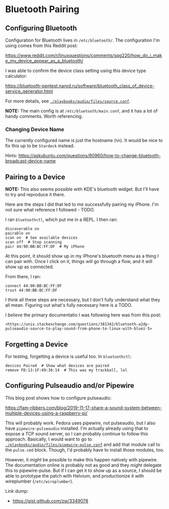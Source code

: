 # Bluetooth Pairing

## Configuring Bluetooth

Configuration for Bluetooth lives in `/etc/bluetooth/`. The configuration I'm using comes from this Reddit post:

<https://www.reddit.com/r/linuxquestions/comments/sqg220/how_do_i_make_my_device_appear_as_a_bluetooth/>

I was able to confirm the device class setting using this device type calculator:

<https://bluetooth-pentest.narod.ru/software/bluetooth_class_of_device-service_generator.html>

For more details, see [`./playbooks/audio/files/source.conf`](./playbooks/audio/files/source.conf).

**NOTE:** The main config is at `/etc/bluetooth/main.conf`, and it has a lot of handy comments. Worth referencing.

### Changing Device Name

The currently configured name is just the hostname (`%h`). It would be nice to fix this up to be `Stardeck` instead.

Hints: <https://askubuntu.com/questions/80960/how-to-change-bluetooth-broadcast-device-name>

## Pairing to a Device

**NOTE:** This also seems possible with KDE's bluetooth widget. But I'll have to try and reproduce it there.

Here are the steps I did that led to me successfully pairing my iPhone. I'm not sure what reference I followed - TODO.

I ran `bluetoothctl`, which put me in a REPL. I then ran:

```
discoverable on
pairable on
scan on  # See available devices
scan off  # Stop scanning
pair 44:90:BB:BC:FF:DF  # My iPhone
```

At this point, it should show up in my iPhone's bluetooth menu as a thing I can pair with. Once I click on it, things will go through a flow, and it will show up as connected.

From there, I ran:

```
connect 44:90:BB:BC:FF:DF
trust 44:90:BB:BC:FF:DF
```

I think all these steps are necessary, but I don't fully understand what they all mean. Figuring out what's fully necessary here is a TODO.

I *believe* the primary documentatio I was following here was from this post:

    <https://unix.stackexchange.com/questions/381342/bluetooth-a2dp-pulseaudio-source-to-play-sound-from-phone-to-linux-with-bluez-5>

## Forgetting a Device

For testing, forgetting a device is useful too. In `bluetoothctl`:

```
devices Paired  # Show what devices are paired
remove FD:13:1F:49:36:14  # This was my trackball, lol
```

## Configuring Pulseaudio and/or Pipewire

This blog post shows how to configure pulseaudio:

<https://fam-ribbers.com/blog/2019-11-17-share-a-sound-system-between-multiple-devices-using-a-raspberry-pi/>

This will probably work. Fedora uses pipewire, not pulseaudio, but I also have `pipewire-pulseaudio` installed. I'm actually already using that to expose a TCP sound server, so I can probably continue to follow this approach. Basically, I would want to go to [`./playbooks/audio/files/pipewire-pulse.conf`](./playbooks/audio/files/pipewire-pulse.conf) and add that module call to the `pulse.cmd` block. Though, I'd probably have to install those modules, too.

However, it *might* be possible to make this happen natively with pipewire. The documentation online is probably not as good and they *might* delegate this to pipewire-pulse. But if I can get it to show up as a source, I should be able to prototype the patch with Helvium, and productionize it with wireplumber (`/etc/wireplumber`).

Link dump:

- <https://gist.github.com/zw/3349078>
